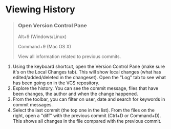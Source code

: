 # Viewing History

> ### Open Version Control Pane
>
> Alt+9 (Windows/Linux)
>
> Command+9 (Mac OS X)
>
> View all information related to previous commits.

1. Using the keyboard shortcut, open the Version Control Pane (make sure it's on the Local Changes tab). This will show 
      local changes (what has edited/added/deleted in the changeset).
   Open the "Log" tab to see what has been going on in the VCS repository.
2. Explore the history. You can see the commit message, files that have been changes, the author and when the change happened.
3. From the toolbar, you can filter on user, date and search for keywords in commit messages.
4. Select the last commit (the top one in the list). From the files on the right, open a "diff" with the previous commit (Ctrl+D or Command+D).
   This shows all changes in the file compared with the previous commit.
